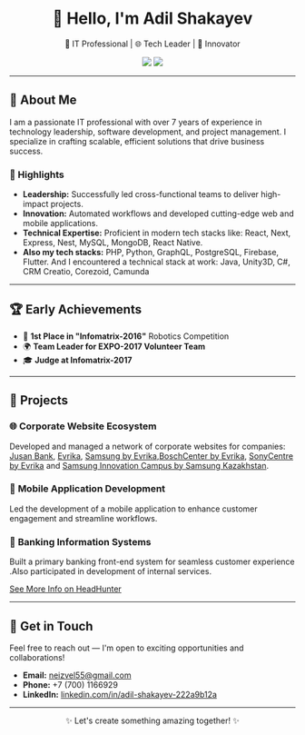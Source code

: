 <div align="center">
  <h1>👋 Hello, I'm Adil Shakayev</h1>
  <p>🌟 IT Professional | 🌐 Tech Leader | 🚀 Innovator</p>
  <p>
    <a href="mailto:neizvel55@gmail.com"><img src="https://img.shields.io/badge/-Email-red?style=flat-square&logo=gmail&logoColor=white"></a>
    <a href="https://linkedin.com/in/adil-shakayev-222a9b12a/"><img src="https://img.shields.io/badge/-LinkedIn-blue?style=flat-square&logo=linkedin&logoColor=white"></a>
  </p>
</div>

---

## 🌟 About Me

I am a passionate IT professional with over 7 years of experience in technology leadership, software development, and project management. I specialize in crafting scalable, efficient solutions that drive business success.

### 🚀 Highlights
- **Leadership:** Successfully led cross-functional teams to deliver high-impact projects.
- **Innovation:** Automated workflows and developed cutting-edge web and mobile applications.
- **Technical Expertise:** Proficient in modern tech stacks like: React, Next, Express, Nest, MySQL, MongoDB, React Native.
- **Also my tech stacks:** PHP, Python, GraphQL, PostgreSQL, Firebase, Flutter. And I encountered a technical stack at work: Java, Unity3D, C#, CRM Creatio, Corezoid, Camunda

---

## 🏆 Early Achievements

- 🥇 **1st Place in "Infomatrix-2016"** Robotics Competition  
- 🌍 **Team Leader for EXPO-2017 Volunteer Team**  
- 🎓 **Judge at Infomatrix-2017**

---

## 💼 Projects

### 🌐 **Corporate Website Ecosystem**
Developed and managed a network of corporate websites for companies: [Jusan Bank](https://jusan.kz), [Evrika](https://evrika.com), [Samsung by Evrika](https://smbrand.kz),[BoschCenter by Evrika](https://boschcenter.kz), [SonyCentre by Evrika](https://sonycenter.kz) and [Samsung Innovation Campus by Samsung Kazakhstan](https://samsung-campus.kz/ru).

### 📱 **Mobile Application Development**
Led the development of a mobile application to enhance customer engagement and streamline workflows.

### 🏦 **Banking Information Systems**
Built a primary banking front-end system for seamless customer experience .Also participated in development of internal services.

[See More Info on HeadHunter](https://hh.kz/resume/faad90b7ff092d35220039ed1f37775466347a)

---

## 💬 Get in Touch

Feel free to reach out — I'm open to exciting opportunities and collaborations!  

- **Email:** [neizvel55@gmail.com](mailto:neizvel55@gmail.com)  
- **Phone:** +7 (700) 1166929  
- **LinkedIn:** [linkedin.com/in/adil-shakayev-222a9b12a](https://linkedin.com/in/adil-shakayev-222a9b12a)

---

<div align="center">
  <p>✨ Let's create something amazing together! ✨</p>
</div>
